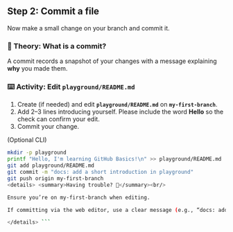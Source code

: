 ## Step 2: Commit a file

Now make a small change on your branch and commit it.

### 📖 Theory: What is a commit?

A commit records a snapshot of your changes with a message explaining **why** you made them.

### ⌨️ Activity: Edit `playground/README.md`

1. Create (if needed) and edit **`playground/README.md`** on **`my-first-branch`**.
2. Add 2–3 lines introducing yourself. Please include the word **Hello** so the check can confirm your edit.
3. Commit your change.

(Optional CLI)

````bash
mkdir -p playground
printf "Hello, I'm learning GitHub Basics!\n" >> playground/README.md
git add playground/README.md
git commit -m "docs: add a short introduction in playground"
git push origin my-first-branch
<details> <summary>Having trouble? 🤷</summary><br/>

Ensure you’re on my-first-branch when editing.

If committing via the web editor, use a clear message (e.g., “docs: add intro”).

</details> ```
